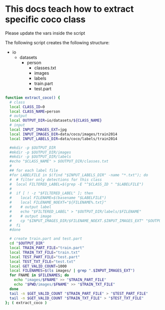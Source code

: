 # This docs teach how to extract specific coco class

Please update the vars inside the script

The following script creates the following structure:

* io
  * datasets
    * person
      * classes.txt
      * images
      * labels
      * train.part
      * test.part

```bash
function extract_coco() {
  # class
  local CLASS_ID=0
  local CLASS_NAME=person
  # output
  local OUTPUT_DIR=io/datasets/${CLASS_NAME}
  # input
  local INPUT_IMAGES_EXT=jpg
  local INPUT_IMAGES_DIR=data/coco/images/train2014
  local INPUT_LABELS_DIR=data/coco/labels/train2014

  #mkdir -p $OUTPUT_DIR
  #mkdir -p $OUTPUT_DIR/images
  #mkdir -p $OUTPUT_DIR/labels
  #echo "$CLASS_NAME" > $OUTPUT_DIR/classes.txt
  #
  ## for each label file
  #for LABELFILE in $(find "$INPUT_LABELS_DIR" -name "*.txt"); do
  #  # filter only detections for this class
  #  local FILTERED_LABEL=$(grep -E "^$CLASS_ID " "$LABELFILE")
  #
  #  if [ ! -z "$FILTERED_LABEL" ]; then
  #    local FILENAME=$(basename "$LABELFILE")
  #    local FILENAME_NOEXT="${FILENAME%.txt}"
  #    # output label
  #    echo "$FILTERED_LABEL" > "$OUTPUT_DIR/labels/$FILENAME"
  #    # output image
  #    cp "$INPUT_IMAGES_DIR/$FILENAME_NOEXT.$INPUT_IMAGES_EXT" "$OUTPUT_DIR/images/$FILENAME_NOEXT.$INPUT_IMAGES_EXT"
  #  fi
  #done

  # create train.part and test.part
  cd "$OUTPUT_DIR"
  local TRAIN_PART_FILE="train.part"
  local TRAIN_TXT_FILE="train.txt"
  local TEST_PART_FILE="test.part"
  local TEST_TXT_FILE="test.txt"
  local GET_VALID_COUNT=1000
  local FILENAMES=$(ls images/ | grep ".$INPUT_IMAGES_EXT")
  for FNAME in $FILENAMES; do
    echo "images/$FNAME" >> "$TRAIN_PART_FILE"
    echo "$PWD/images/$FNAME" >> "$TRAIN_TXT_FILE"
  done
  tail -n $GET_VALID_COUNT "$TRAIN_PART_FILE" > "$TEST_PART_FILE"
  tail -n $GET_VALID_COUNT "$TRAIN_TXT_FILE" > "$TEST_TXT_FILE"
}; ( extract_coco )
```